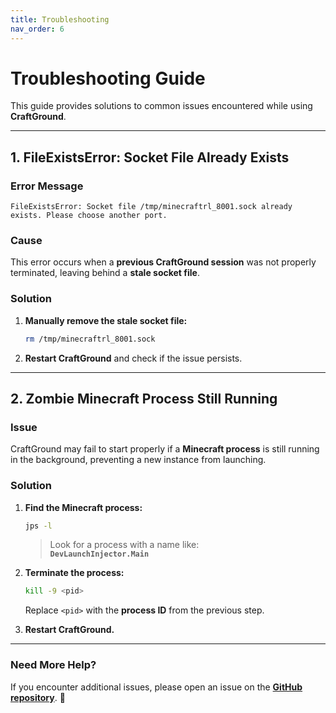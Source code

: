 ```yaml
---
title: Troubleshooting  
nav_order: 6  
---
```


# **Troubleshooting Guide**  

This guide provides solutions to common issues encountered while using **CraftGround**.  

---

## **1. FileExistsError: Socket File Already Exists**  

### **Error Message**  
```plaintext
FileExistsError: Socket file /tmp/minecraftrl_8001.sock already exists. Please choose another port.
```

### **Cause**  
This error occurs when a **previous CraftGround session** was not properly terminated, leaving behind a **stale socket file**.  

### **Solution**  
1. **Manually remove the stale socket file:**  
   ```bash
   rm /tmp/minecraftrl_8001.sock
   ```
2. **Restart CraftGround** and check if the issue persists.

---

## **2. Zombie Minecraft Process Still Running**  

### **Issue**  
CraftGround may fail to start properly if a **Minecraft process** is still running in the background, preventing a new instance from launching.  

### **Solution**  

1. **Find the Minecraft process:**  
   ```bash
   jps -l
   ```
   > Look for a process with a name like:  
   > **`DevLaunchInjector.Main`**  

2. **Terminate the process:**  
   ```bash
   kill -9 <pid>
   ```
   Replace `<pid>` with the **process ID** from the previous step.  

3. **Restart CraftGround.**

---

### **Need More Help?**  
If you encounter additional issues, please open an issue on the **[GitHub repository](https://github.com/yhs0602/CraftGround/issues)**. 🚀  
